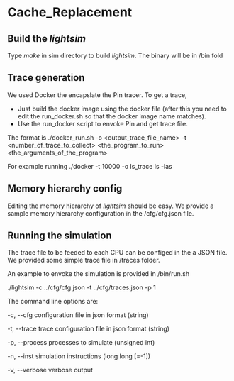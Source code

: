 # Cache_Replacement
## Build the _lightsim_
Type _make_ in sim directory to build _lightsim_. The binary will be in /bin fold


## Trace generation
We used Docker the encapslate the Pin tracer. 
To get a trace, 
- Just build the docker image using the docker file (after this you need to edit the run_docker.sh so that the docker image name matches).
- Use the run_docker script to envoke Pin and get trace file.

The format is ./docker_run.sh -o <output_trace_file_name> -t <number_of_trace_to_collect> <the_program_to_run> <the_arguments_of_the_program>

For example running ./docker -t 10000 -o ls_trace ls -las

## Memory hierarchy config
Editing the memory hierarchy of _lightsim_ should be easy. We provide a sample memory hierarchy configuration in the /cfg/cfg.json file. 
## Running the simulation
The trace file to be feeded to each CPU can be configed in the a JSON file. We provided some simple trace file in /traces folder.

An example to envoke the simulation is provided in /bin/run.sh

./lightsim -c ../cfg/cfg.json -t ../cfg/traces.json -p 1

The command line options are:

  -c, --cfg        configuration file in json format (string)
  
  -t, --trace      trace configuration file in json format (string)
  
  -p, --process    processes to simulate (unsigned int)
  
  -n, --inst       simulation instructions (long long [=-1])
  
  -v, --verbose    verbose output
